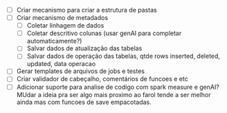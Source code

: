- [ ] Criar mecanismo para criar a estrutura de pastas
- [ ] Criar mecanismo de metadados
	- [ ] Coletar linhagem de dados
	- [ ] Coletar descritivo colunas (usar genAI para completar automaticamente?)
	- [ ] Salvar dados de atualização das tabelas
	- [ ] Salvar dados de operação das tabelas, qtde rows inserted, deleted, updated, data operacao
- [ ] Gerar templates de arquivos de jobs e testes
- [ ] Criar validador de cabeçalho, comentários de funcoes e etc
- [ ] Adicionar suporte para analise de codigo com spark measure e genAI?
MUdar a ideia pra ser algo mais proximo ao farol tende a ser melhor ainda
mas com funcoes de save empacotadas.